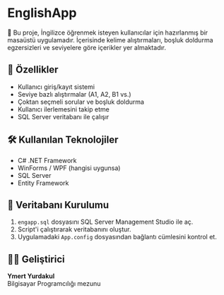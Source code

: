 # EnglishApp

🧠 Bu proje, İngilizce öğrenmek isteyen kullanıcılar için hazırlanmış bir masaüstü uygulamadır. İçerisinde kelime alıştırmaları, boşluk doldurma egzersizleri ve seviyelere göre içerikler yer almaktadır.

## 🚀 Özellikler

- Kullanıcı giriş/kayıt sistemi
- Seviye bazlı alıştırmalar (A1, A2, B1 vs.)
- Çoktan seçmeli sorular ve boşluk doldurma
- Kullanıcı ilerlemesini takip etme
- SQL Server veritabanı ile çalışır

## 🛠️ Kullanılan Teknolojiler

- C# .NET Framework
- WinForms / WPF (hangisi uygunsa)
- SQL Server
- Entity Framework

## 💾 Veritabanı Kurulumu

1. `engapp.sql` dosyasını SQL Server Management Studio ile aç.
2. Script'i çalıştırarak veritabanını oluştur.
3. Uygulamadaki `App.config` dosyasından bağlantı cümlesini kontrol et.

## 👨‍💻 Geliştirici

**Ymert Yurdakul**  
Bilgisayar Programcılığı mezunu  
